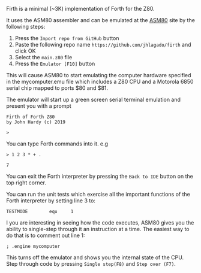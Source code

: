 Firth is a minimal (~3K) implementation of Forth for the Z80.

It uses the ASM80 assembler and can be emulated at the [ASM80](https://www.asm80.com/) site by the following steps:

1. Press the `Import repo from GitHub` button
2. Paste the following repo name `https://github.com/jhlagado/firth` and click OK
3. Select the `main.z80` file
4. Press the `Emulator [F10]` button

This will cause ASM80 to start emulating the computer hardware specified in the mycomputer.emu file which includes a Z80 CPU and a Motorola 6850 serial chip mapped to ports $80 and $81.

The emulator will start up a green screen serial terminal emulation and present you with a prompt

```
Firth of Forth Z80
by John Hardy (c) 2019

>
```
You can type Forth commands into it. e.g
```
> 1 2 3 * + .

7
```
You can exit the Forth interpreter by pressing the `Back to IDE` button on the top right corner.

You can run the unit tests which exercise all the important functions of the Forth interpreter by setting line 3 to:
```
TESTMODE        equ     1
```
I you are interesting in seeing how the code executes, ASM80 gives you the ability to single-step through it an instruction at a time. The easiest way to do that is to comment out line 1:
```
; .engine mycomputer
```
This turns off the emulator and shows you the internal state of the CPU. Step through code by pressing `Single step(F8)` and `Step over (F7)`.